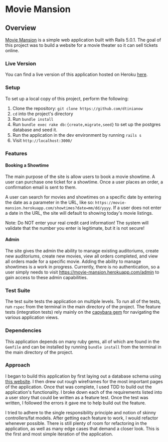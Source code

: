 # Movie Mansion

## Overview

[Movie Mansion](https://movie-mansion.herokuapp.com/) is a simple web application built with Rails 5.0.1.  The goal of this project was to build a website for a movie theater so it can sell tickets online.

### Live Version

You can find a live version of this application hosted on Heroku [here](https://movie-mansion.herokuapp.com/).

### Setup

To set up a local copy of this project, perform the following:

  1. Clone the repository: `git clone https://github.com/dtinianow`
  2. `cd` into the project's directory
  3. Run `bundle install`
  4. Run `bundle exec rake db:{create,migrate,seed}` to set up the postgres database and seed it.
  5. Run the application in the dev environment by running `rails s`
  6. Visit `http://localhost:3000/`

### Features

#### Booking a Showtime

The main purpose of the site is allow users to book a movie showtime.  A user can purchase one ticket for a showtime. Once a user places an order, a confirmation email is sent to them.

A user can search for movies and showtimes on a specific date by entering the date as a parameter in the URL, like so: `https://movie-mansion.herokuapp.com/showtimes?date=mm/dd/yyyy`.  If a user does not enter a date in the URL, the site will default to showing today's movie listings.

Note: Do NOT enter your real credit card information!  The system will validate that the number you enter is legitimate, but it is not secure!

#### Admin

The site gives the admin the ability to manage existing auditoriums, create new auditoriums, create new movies, view all orders completed, and view all orders made for a specific movie.  Adding the ability to manage showtimes is a work in progress.  Currently, there is no authentication, so a user simply needs to visit https://movie-mansion.herokuapp.com/admin to gain access to these admin capabilities.


### Test Suite

The test suite tests the application on multiple levels. To run all of the tests, run `rspec` from the terminal in the main directory of the project. The feature tests (integration tests) rely mainly on the [capybara gem](https://github.com/jnicklas/capybara) for navigating the various application views.

### Dependencies

This application depends on many ruby gems, all of which are found in the `Gemfile` and can be installed by running `bundle install` from the terminal in the main directory of the project.

### Approach

I began to build this application by first laying out a database schema using [this website](https://ondras.zarovi.cz/sql/demo/).  I then drew out rough wireframes for the most important pages of the application.  Once that was complete, I used TDD to build out the application's functionality.  I broke down each of the requirements listed into a user story that could be written as a feature test. Once the test was written, I followed the errors it gave me to help build out the feature.  

I tried to adhere to the single responsibility principle and notion of skinny controllers/fat models. After getting each feature to work, I would refactor whenever possible. There is still plenty of room for refactoring in the application, as well as many edge cases that demand a closer look. This is the first and most simple iteration of the application.
